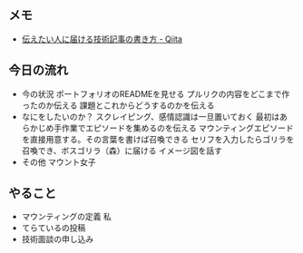 ## メモ
- [伝えたい人に届ける技術記事の書き方 \- Qiita](https://qiita.com/MinoDriven/items/6718b5e70e3fb321ff9b)

## 今日の流れ
- 今の状況
ポートフォリオのREADMEを見せる
プルリクの内容をどこまで作ったのか伝える
課題とこれからどうするのかを伝える
- なにをしたいのか？
スクレイピング、感情認識は一旦置いておく
最初はあらかじめ手作業でエピソードを集めるのを伝える
マウンティングエピソードを直接用意する。その言葉を書けば召喚できる
セリフを入力したらゴリラを召喚でき、ボスゴリラ（森）に届ける
イメージ図を話す
- その他
マウント女子

## やること
- マウンティングの定義
私
- てらているの投稿
- 技術面談の申し込み